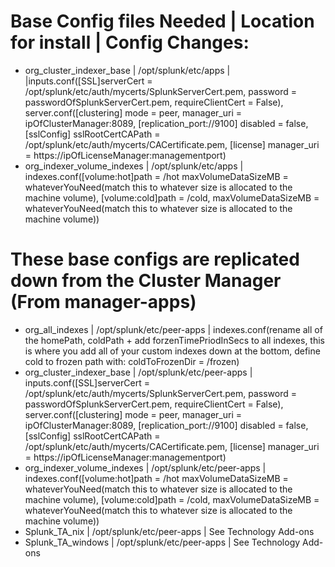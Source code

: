 # Base Config files Needed | Location for install | Config Changes:
- org_cluster_indexer_base | /opt/splunk/etc/apps | |inputs.conf([SSL]serverCert = /opt/splunk/etc/auth/mycerts/SplunkServerCert.pem, password = passwordOfSplunkServerCert.pem, requireClientCert = False), server.conf([clustering] mode = peer, manager_uri = ipOfClusterManager:8089, [replication_port://9100] disabled = false, [sslConfig] sslRootCertCAPath = /opt/splunk/etc/auth/mycerts/CACertificate.pem, [license] manager_uri = https://ipOfLicenseManager:managementport)
- org_indexer_volume_indexes | /opt/splunk/etc/apps | indexes.conf([volume:hot]path = /hot maxVolumeDataSizeMB = whateverYouNeed(match this to whatever size is allocated to the machine volume), [volume:cold]path = /cold, maxVolumeDataSizeMB = whateverYouNeed(match this to whatever size is allocated to the machine volume))
# These base configs are replicated down from the Cluster Manager (From manager-apps)
- org_all_indexes | /opt/splunk/etc/peer-apps | indexes.conf(rename all of the homePath, coldPath + add forzenTimePriodInSecs to all indexes, this is where you add all of your custom indexes down at the bottom, define cold to frozen path with: coldToFrozenDir = /frozen)
- org_cluster_indexer_base | /opt/splunk/etc/peer-apps | inputs.conf([SSL]serverCert = /opt/splunk/etc/auth/mycerts/SplunkServerCert.pem, password = passwordOfSplunkServerCert.pem, requireClientCert = False), server.conf([clustering] mode = peer, manager_uri = ipOfClusterManager:8089, [replication_port://9100] disabled = false, [sslConfig] sslRootCertCAPath = /opt/splunk/etc/auth/mycerts/CACertificate.pem, [license] manager_uri = https://ipOfLicenseManager:managementport)
- org_indexer_volume_indexes | /opt/splunk/etc/peer-apps | indexes.conf([volume:hot]path = /hot maxVolumeDataSizeMB = whateverYouNeed(match this to whatever size is allocated to the machine volume), [volume:cold]path = /cold, maxVolumeDataSizeMB = whateverYouNeed(match this to whatever size is allocated to the machine volume))
- Splunk_TA_nix | /opt/splunk/etc/peer-apps | See Technology Add-ons
- Splunk_TA_windows | /opt/splunk/etc/peer-apps | See Technology Add-ons

